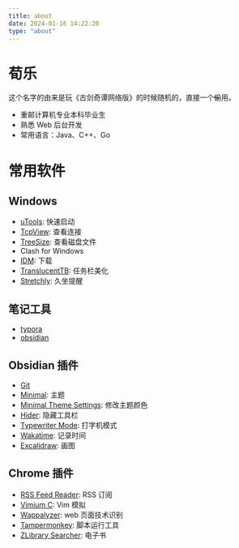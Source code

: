 ```yaml
---
title: about
date: 2024-01-16 14:22:20
type: "about"
---
```


# 荀乐

这个名字的由来是玩《古剑奇谭网络版》的时候随机的，直接一个~~偷~~用。

- 重邮计算机专业本科毕业生
- 熟悉 Web 后台开发
- 常用语言：Java、C++、Go

# 常用软件

## Windows

- [uTools](https://www.u.tools/): 快速启动
- [TcpView](https://learn.microsoft.com/en-us/sysinternals/downloads/tcpview): 查看连接
- [TreeSize](https://www.jam-software.com/treesize): 查看磁盘文件
- Clash for Windows
- [IDM](https://www.internetdownloadmanager.com/): 下载
- [TranslucentTB](https://github.com/TranslucentTB/TranslucentTB): 任务栏美化
- [Stretchly](https://hovancik.net/stretchly/): 久坐提醒

## 笔记工具

- [typora](https://typora.io/)
- [obsidian](https://obsidian.md/)

## Obsidian 插件

- [Git](https://github.com/denolehov/obsidian-git)
- [Minimal](https://github.com/kepano/obsidian-minimal): 主题
- [Minimal Theme Settings](https://github.com/kepano/obsidian-minimal-settings): 修改主题颜色
- [Hider](https://github.com/kepano/obsidian-hider): 隐藏工具栏
- [Typewriter Mode](https://github.com/davisriedel/obsidian-typewriter-mode): 打字机模式
- [Wakatime](https://github.com/wakatime/obsidian-wakatime): 记录时间
- [Excalidraw](https://excalidraw.com/): 画图

## Chrome 插件

- [RSS Feed Reader](https://feeder.co): RSS 订阅
- [Vimium C](https://github.com/gdh1995/vimium-c): Vim 模拟
- [Wappalyzer](https://www.wappalyzer.com/): web 页面技术识别
- [Tampermonkey](https://www.tampermonkey.net/): 脚本运行工具
- [ZLibrary Searcher](https://chromewebstore.google.com/detail/zlibrary-searcher): 电子书